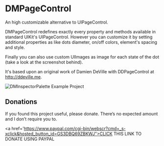 DMPageControl
=============

An high customizable alternative to UIPageControl.

DMPageControl redefines exactly every property and methods available in standard UIKit's UIPageControl.
However you can customize it by setting additional properties as like dots diameter, on/off colors, element's spacing and style.

Finally you can also use custom UIImages as image for each state of the dot (take a look at the screenshot behind).

It's based upon an original work of Damien DeVille with DDPageControl at http://ddeville.me.

![DMInspectorPalette Example Project](http://danielemargutti.com/wp-content/uploads/2012/06/Untitled.png)

## Donations

If you found this project useful, please donate.
There’s no expected amount and I don’t require you to.

<a href='https://www.paypal.com/cgi-bin/webscr?cmd=_s-xclick&hosted_button_id=GS3DBQ69ZBKWJ">CLICK THIS LINK TO DONATE USING PAYPAL</a>